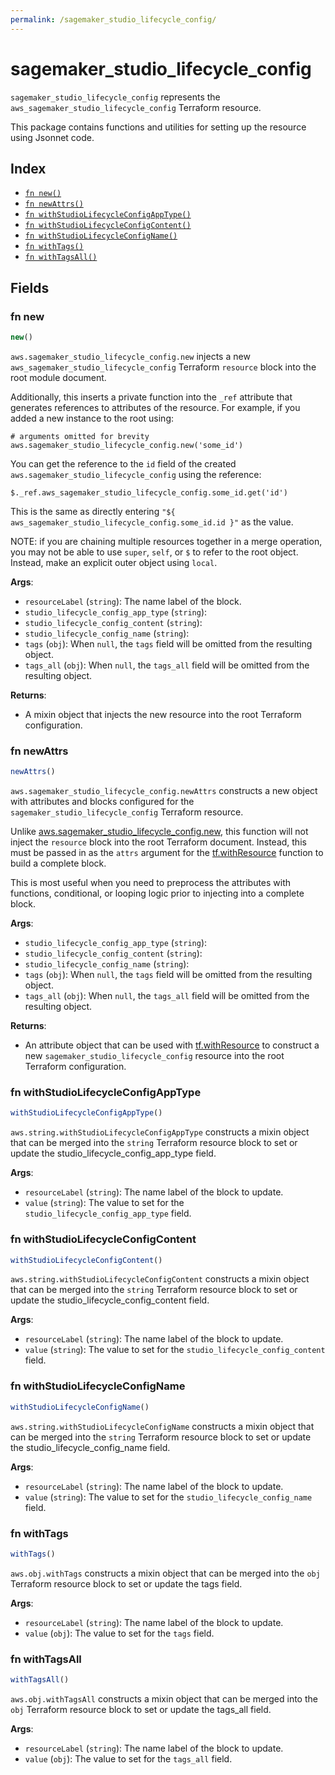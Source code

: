 ```yaml
---
permalink: /sagemaker_studio_lifecycle_config/
---
```


# sagemaker_studio_lifecycle_config

`sagemaker_studio_lifecycle_config` represents the `aws_sagemaker_studio_lifecycle_config` Terraform resource.



This package contains functions and utilities for setting up the resource using Jsonnet code.


## Index

* [`fn new()`](#fn-new)
* [`fn newAttrs()`](#fn-newattrs)
* [`fn withStudioLifecycleConfigAppType()`](#fn-withstudiolifecycleconfigapptype)
* [`fn withStudioLifecycleConfigContent()`](#fn-withstudiolifecycleconfigcontent)
* [`fn withStudioLifecycleConfigName()`](#fn-withstudiolifecycleconfigname)
* [`fn withTags()`](#fn-withtags)
* [`fn withTagsAll()`](#fn-withtagsall)

## Fields

### fn new

```ts
new()
```


`aws.sagemaker_studio_lifecycle_config.new` injects a new `aws_sagemaker_studio_lifecycle_config` Terraform `resource`
block into the root module document.

Additionally, this inserts a private function into the `_ref` attribute that generates references to attributes of the
resource. For example, if you added a new instance to the root using:

    # arguments omitted for brevity
    aws.sagemaker_studio_lifecycle_config.new('some_id')

You can get the reference to the `id` field of the created `aws.sagemaker_studio_lifecycle_config` using the reference:

    $._ref.aws_sagemaker_studio_lifecycle_config.some_id.get('id')

This is the same as directly entering `"${ aws_sagemaker_studio_lifecycle_config.some_id.id }"` as the value.

NOTE: if you are chaining multiple resources together in a merge operation, you may not be able to use `super`, `self`,
or `$` to refer to the root object. Instead, make an explicit outer object using `local`.

**Args**:
  - `resourceLabel` (`string`): The name label of the block.
  - `studio_lifecycle_config_app_type` (`string`): 
  - `studio_lifecycle_config_content` (`string`): 
  - `studio_lifecycle_config_name` (`string`): 
  - `tags` (`obj`):  When `null`, the `tags` field will be omitted from the resulting object.
  - `tags_all` (`obj`):  When `null`, the `tags_all` field will be omitted from the resulting object.

**Returns**:
- A mixin object that injects the new resource into the root Terraform configuration.


### fn newAttrs

```ts
newAttrs()
```


`aws.sagemaker_studio_lifecycle_config.newAttrs` constructs a new object with attributes and blocks configured for the `sagemaker_studio_lifecycle_config`
Terraform resource.

Unlike [aws.sagemaker_studio_lifecycle_config.new](#fn-sagemaker_studio_lifecycle_confignew), this function will not inject the `resource`
block into the root Terraform document. Instead, this must be passed in as the `attrs` argument for the
[tf.withResource](https://github.com/tf-libsonnet/core/tree/main/docs#fn-withresource) function to build a complete block.

This is most useful when you need to preprocess the attributes with functions, conditional, or looping logic prior to
injecting into a complete block.

**Args**:
  - `studio_lifecycle_config_app_type` (`string`): 
  - `studio_lifecycle_config_content` (`string`): 
  - `studio_lifecycle_config_name` (`string`): 
  - `tags` (`obj`):  When `null`, the `tags` field will be omitted from the resulting object.
  - `tags_all` (`obj`):  When `null`, the `tags_all` field will be omitted from the resulting object.

**Returns**:
  - An attribute object that can be used with [tf.withResource](https://github.com/tf-libsonnet/core/tree/main/docs#fn-withresource) to construct a new `sagemaker_studio_lifecycle_config` resource into the root Terraform configuration.


### fn withStudioLifecycleConfigAppType

```ts
withStudioLifecycleConfigAppType()
```

`aws.string.withStudioLifecycleConfigAppType` constructs a mixin object that can be merged into the `string`
Terraform resource block to set or update the studio_lifecycle_config_app_type field.



**Args**:
  - `resourceLabel` (`string`): The name label of the block to update.
  - `value` (`string`): The value to set for the `studio_lifecycle_config_app_type` field.


### fn withStudioLifecycleConfigContent

```ts
withStudioLifecycleConfigContent()
```

`aws.string.withStudioLifecycleConfigContent` constructs a mixin object that can be merged into the `string`
Terraform resource block to set or update the studio_lifecycle_config_content field.



**Args**:
  - `resourceLabel` (`string`): The name label of the block to update.
  - `value` (`string`): The value to set for the `studio_lifecycle_config_content` field.


### fn withStudioLifecycleConfigName

```ts
withStudioLifecycleConfigName()
```

`aws.string.withStudioLifecycleConfigName` constructs a mixin object that can be merged into the `string`
Terraform resource block to set or update the studio_lifecycle_config_name field.



**Args**:
  - `resourceLabel` (`string`): The name label of the block to update.
  - `value` (`string`): The value to set for the `studio_lifecycle_config_name` field.


### fn withTags

```ts
withTags()
```

`aws.obj.withTags` constructs a mixin object that can be merged into the `obj`
Terraform resource block to set or update the tags field.



**Args**:
  - `resourceLabel` (`string`): The name label of the block to update.
  - `value` (`obj`): The value to set for the `tags` field.


### fn withTagsAll

```ts
withTagsAll()
```

`aws.obj.withTagsAll` constructs a mixin object that can be merged into the `obj`
Terraform resource block to set or update the tags_all field.



**Args**:
  - `resourceLabel` (`string`): The name label of the block to update.
  - `value` (`obj`): The value to set for the `tags_all` field.
